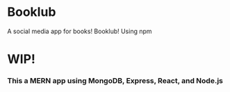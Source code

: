 # Booklub
A social media app for books! Booklub!
Using npm

# WIP!

### This a MERN app using MongoDB, Express, React, and Node.js
